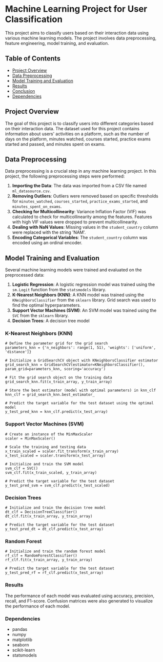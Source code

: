 # Machine Learning Project for User Classification

This project aims to classify users based on their interaction data using various machine learning models. The project involves data preprocessing, feature engineering, model training, and evaluation.

## Table of Contents

- [Project Overview](#project-overview)
- [Data Preprocessing](#data-preprocessing)
- [Model Training and Evaluation](#model-training-and-evaluation)
- [Results](#results)
- [Conclusion](#conclusion)
- [Dependencies](#dependencies)

## Project Overview

The goal of this project is to classify users into different categories based on their interaction data. The dataset used for this project contains information about users' activities on a platform, such as the number of days on the platform, minutes watched, courses started, practice exams started and passed, and minutes spent on exams.

## Data Preprocessing

Data preprocessing is a crucial step in any machine learning project. In this project, the following preprocessing steps were performed:

1. **Importing the Data**: The data was imported from a CSV file named `ml_datasource.csv`.
2. **Removing Outliers**: Outliers were removed based on specific thresholds for `minutes_watched`, `courses_started`, `practice_exams_started`, and `minutes_spent_on_exams`.
3. **Checking for Multicollinearity**: Variance Inflation Factor (VIF) was calculated to check for multicollinearity among the features. Features with high VIF values were dropped to prevent multicollinearity.
4. **Dealing with NaN Values**: Missing values in the `student_country` column were replaced with the string 'NAM'.
5. **Encoding Categorical Variables**: The `student_country` column was encoded using an ordinal encoder.

## Model Training and Evaluation

Several machine learning models were trained and evaluated on the preprocessed data:

1. **Logistic Regression**: A logistic regression model was trained using the `sm.Logit` function from the `statsmodels` library.
2. **K-Nearest Neighbors (KNN)**: A KNN model was trained using the `KNeighborsClassifier` from the `sklearn` library. Grid search was used to find the optimal hyperparameters.
3. **Support Vector Machines (SVM)**: An SVM model was trained using the `SVC` from the `sklearn` library.
4. **Decision Trees**: A decision tree model


### K-Nearest Neighbors (KNN)
```
# Define the parameter grid for the grid search
parameters_knn = {'n_neighbors': range(1, 51), 'weights': ['uniform', 'distance']}

# Initialize a GridSearchCV object with KNeighborsClassifier estimator
grid_search_knn = GridSearchCV(estimator=KNeighborsClassifier(), param_grid=parameters_knn, scoring='accuracy')

# Fit the grid search object on the training data
grid_search_knn.fit(x_train_array, y_train_array)

# Store the best estimator (model with optimal parameters) in knn_clf
knn_clf = grid_search_knn.best_estimator_

# Predict the target variable for the test dataset using the optimal model
y_test_pred_knn = knn_clf.predict(x_test_array)
```

### Support Vector Machines (SVM)
```
# Create an instance of the MinMaxScaler
scaler = MinMaxScaler()

# Scale the training and testing data
x_train_scaled = scaler.fit_transform(x_train_array)
x_test_scaled = scaler.transform(x_test_array)

# Initialize and train the SVM model
svm_clf = SVC()
svm_clf.fit(x_train_scaled, y_train_array)

# Predict the target variable for the test dataset
y_test_pred_svm = svm_clf.predict(x_test_scaled)
```

### Decision Trees
```
# Initialize and train the decision tree model
dt_clf = DecisionTreeClassifier()
dt_clf.fit(x_train_array, y_train_array)

# Predict the target variable for the test dataset
y_test_pred_dt = dt_clf.predict(x_test_array)
```

### Random Forest
```
# Initialize and train the random forest model
rf_clf = RandomForestClassifier()
rf_clf.fit(x_train_array, y_train_array)

# Predict the target variable for the test dataset
y_test_pred_rf = rf_clf.predict(x_test_array)
```

### Results
The performance of each model was evaluated using accuracy, precision, recall, and F1-score. Confusion matrices were also generated to visualize the performance of each model.

### Dependencies
- pandas
- numpy
- matplotlib
- seaborn
- scikit-learn
- statsmodels
